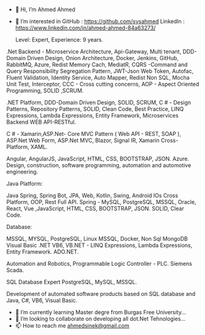- 👋 Hi, I’m Ahmed Ahmed
- 👀 I’m interested in GitHub :    https://github.com/sysahmed
     LinkedIn : https://www.linkedin.com/in/ahmed-ahmed-84a63273/

     Level: Expert, Experience: 9 years.

.Net Backend - Microservice Architecture, Api-Gateway, Multi tenant, DDD-Domain Driven Design, Onion Architecture, Docker, Jenkins, GitHub, RabbitMQ, Azure, Redist Memory Cach, MediatR, CQRS -Command and Query Responsibility Segregation Pattern,  JWT-Json Web Token, Autofac, Fluent Validation, Identity Service, Auto Mapper, Redist Non SQL, Mocha Unit Test, Interceptor, CCC - Cross cutting concerns, AOP - Aspect Oriented Programming, SOLID ,SCRUM.

.NET Platform, DDD-Domain Driven Design, SOLID, SCRUM,
C # - Design Patterns, Repository Patterns, SOLID, Clean Code, Best Practice, LINQ Expressions, Lambda Expressions, Entity Framework, Microservices Backend WEB API-RESTful.

C # - Xamarin,ASP.Net- Core MVC Pattern ( Web API - REST, SOAP ), ASP.Net
Web Form, ASP.Net MVC, Blazor, Signal IR, Xamarin Cross-Platform, XAML.

Angular, AngularJS, JavaScript, HTML, CSS, BOOTSTRAP, JSON. Azure.
Design, construction, software programming, automation and automotive engineering.
 



Java Platform:

Java Spring, Spring Bot, JPA, Web, Kotlin, Swing, Android IOs Cross Platform, OOP, Rest Full API.
Spring - MySQL, PostgreSQL, MSSQL, Oracle,
React, Vue ,JavaScript, HTML, CSS, BOOTSTRAP, JSON. SOLID, Clear Code.

Database:

MSSQL, MYSQL, PostgreSQL, Linux MSSQL, Docker, Non Sql MongoDB Visual Basic .NET
VB6, VB.NET - LINQ Expressions, Lambda Expressions, Entity Framework. ADO.NET.

Automation and Robotics, Programmable Logic Controller - PLC. Siemens Scada.

SQL Database Expert PostgreSQL, MySQL, MSSQL.

Development of automated software products based on SQL database and
Java, C#, VB6, Visual Basic.

- 🌱 I’m currently learning Master degre from Burgas Free University...
- 💞️ I’m looking to collaborate on developing all dot.Net Tehnologies...
- 📫 How to reach me ahmedsinek@gmail.com

<!---
sysahmed/sysahmed is a ✨ special ✨ repository because its `README.md` (this file) appears on your GitHub profile.
You can click the Preview link to take a look at your changes.
--->
